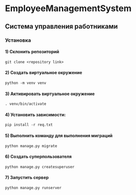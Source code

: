 # EmployeeManagementSystem
## Система управления работниками

### Установка

#### 1) Склонить репозиторий
    git clone <repository link>
  
#### 2) Создать виртуальное окружение
    python -m venv venv

#### 3) Активировать виртуальное окружение
    . venv/bin/activate
   
#### 4) Установить зависимости:
    pip install -r req.txt

#### 5) Выполнить команду для выполнения миграций
    python manage.py migrate

#### 6) Создать суперпользователя
    python manage.py createsuperuser

#### 7) Запустить сервер
    python manage.py runserver
